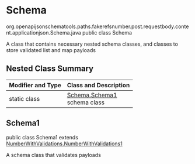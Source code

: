 # Schema
org.openapijsonschematools.paths.fakerefsnumber.post.requestbody.content.applicationjson.Schema.java
public class Schema

A class that contains necessary nested schema classes, and classes to store validated list and map payloads

## Nested Class Summary
| Modifier and Type | Class and Description |
| ----------------- | ---------------------- |
| static class | [Schema.Schema1](#schema1)<br> schema class |

## Schema1
public class Schema1
extends [NumberWithValidations.NumberWithValidations1](../../../../../../components/schemas/NumberWithValidations.md#numberwithvalidations1)

A schema class that validates payloads
